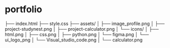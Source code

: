 # portfolio
├── index.html ├── style.css ├── assets/ │ ├── image_profile.png │ ├── project-studynest.png │ ├── project-calculator.png │ └── icons/ │ ├── html.png │ ├── css.png │ ├── python.png │ └── figma.png │ └── ui_logo_png │ └── Visual_studio_code.png │ └── calculator.png
